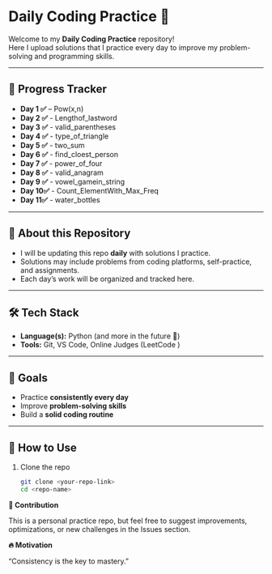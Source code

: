 # Daily Coding Practice 🚀

Welcome to my **Daily Coding Practice** repository!  
Here I upload solutions that I practice every day to improve my problem-solving and programming skills.  

---

## 📅 Progress Tracker

- **Day 1 ✅** – Pow(x,n)
- **Day 2 ✅** - Lengthof_lastword
- **Day 3 ✅** - valid_parentheses
- **Day 4 ✅** - type_of_triangle
- **Day 5 ✅** - two_sum
- **Day 6 ✅** - find_cloest_person
- **Day 7 ✅** - power_of_four
- **Day 8 ✅** - valid_anagram
- **Day 9 ✅** - vowel_gamein_string
- **Day 10✅** - Count_ElementWith_Max_Freq
- **Day 11✅** - water_bottles

---

## 📌 About this Repository
- I will be updating this repo **daily** with solutions I practice.  
- Solutions may include problems from coding platforms, self-practice, and assignments.  
- Each day’s work will be organized and tracked here.  

---

## 🛠️ Tech Stack
- **Language(s):** Python (and more in the future 🚀)  
- **Tools:** Git, VS Code, Online Judges (LeetCode )

---

## 🎯 Goals
- Practice **consistently every day**  
- Improve **problem-solving skills**  
- Build a **solid coding routine**  

---

## 📖 How to Use
1. Clone the repo  
   ```bash
   git clone <your-repo-link>
   cd <repo-name>
   
**🙌 Contribution**

This is a personal practice repo, but feel free to suggest improvements, optimizations, or new challenges in the Issues section.

**🔥 Motivation**

“Consistency is the key to mastery.”
